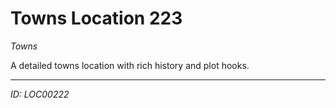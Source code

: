 # Towns Location 223

*Towns*

A detailed towns location with rich history and plot hooks.

---
*ID: LOC00222*